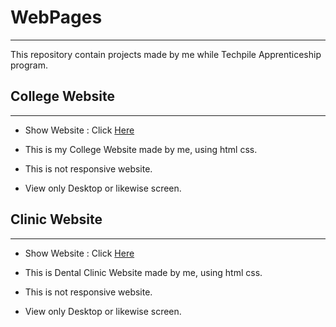 # WebPages

----

This repository contain projects made by me while Techpile Apprenticeship program.

## College Website

----

- Show Website : Click [Here](https://kkgkrishna.github.io/WebPages/GP%20AADAMPUR%20TARABGANJ%20GONDA/gpa.html)

- This is my College Website made by me, using html css.

- This is not responsive website.

- View only Desktop or likewise screen.

## Clinic Website

----

- Show Website : Click [Here](https://kkgkrishna.github.io/WebPages/clinic-website/task1.htm)

- This is Dental Clinic Website made by me, using html css.

- This is not responsive website.

- View only Desktop or likewise screen.
